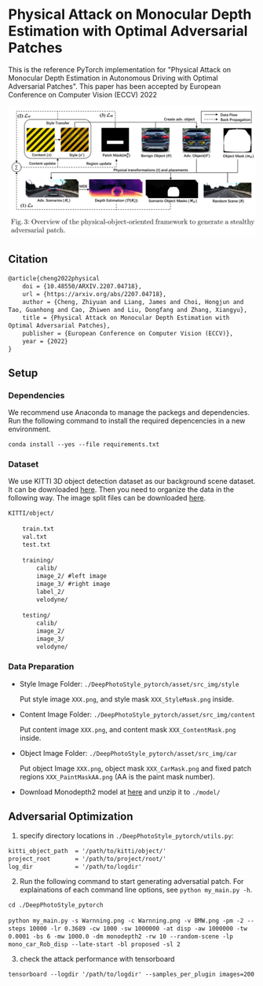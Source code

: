# Physical Attack on Monocular Depth Estimation with Optimal Adversarial Patches
This is the reference PyTorch implementation for "Physical Attack on Monocular Depth Estimation in Autonomous Driving with Optimal Adversarial Patches". This paper has been accepted by European Conference on Computer Vision (ECCV) 2022

![overview](overview.png)

## Citation
```
@article{cheng2022physical   
    doi = {10.48550/ARXIV.2207.04718},      
    url = {https://arxiv.org/abs/2207.04718},      
    author = {Cheng, Zhiyuan and Liang, James and Choi, Hongjun and Tao, Guanhong and Cao, Zhiwen and Liu, Dongfang and Zhang, Xiangyu},      
    title = {Physical Attack on Monocular Depth Estimation with Optimal Adversarial Patches},      
    publisher = {European Conference on Computer Vision (ECCV)},      
    year = {2022}
}
```

## Setup
### Dependencies
We recommend use Anaconda to manage the packegs and dependencies. Run the following command to install the required depencencies in a new environment.
```
conda install --yes --file requirements.txt
```

### Dataset
We use KITTI 3D object detection dataset as our background scene dataset. It can be downloaded [here](http://www.cvlibs.net/datasets/kitti/eval_object.php?obj_benchmark=3d). Then you need to organize the data in the following way. The image split files can be downloaded [here](https://github.com/charlesq34/frustum-pointnets/tree/master/kitti/image_sets).
```
KITTI/object/
    
    train.txt
    val.txt
    test.txt 
    
    training/
        calib/
        image_2/ #left image
        image_3/ #right image
        label_2/
        velodyne/ 

    testing/
        calib/
        image_2/
        image_3/
        velodyne/
```

### Data Preparation
- Style Image Folder: `./DeepPhotoStyle_pytorch/asset/src_img/style`

  Put style image `XXX.png`, and style mask `XXX_StyleMask.png` inside.

- Content Image Folder: `./DeepPhotoStyle_pytorch/asset/src_img/content`

  Put content image `XXX.png`, and content mask `XXX_ContentMask.png` inside.

- Object Image Folder: `./DeepPhotoStyle_pytorch/asset/src_img/car`

  Put object Image `XXX.png`, object mask `XXX_CarMask.png` and fixed patch regions `XXX_PaintMaskAA.png` (AA is the paint mask number).

- Download Monodepth2 model at [here](https://storage.googleapis.com/niantic-lon-static/research/monodepth2/mono%2Bstereo_1024x320.zip) and unzip it to `./model/` 

## Adversarial Optimization

1. specify directory locations in `./DeepPhotoStyle_pytorch/utils.py`:
```
kitti_object_path  = '/path/to/kitti/object/'
project_root       = '/path/to/project/root/'
log_dir            = '/path/to/logdir'
```

2. Run the following command to start generating adversatial patch. For explainations of each command line options, see `python my_main.py -h`.

```
cd ./DeepPhotoStyle_pytorch

python my_main.py -s Warnning.png -c Warnning.png -v BMW.png -pm -2 --steps 10000 -lr 0.3689 -cw 1000 -sw 1000000 -at disp -aw 1000000 -tw 0.0001 -bs 6 -mw 1000.0 -dm monodepth2 -rw 10 --random-scene -lp mono_car_Rob_disp --late-start -bl proposed -sl 2 
```

3. check the attack performance with tensorboard
```
tensorboard --logdir '/path/to/logdir' --samples_per_plugin images=200
```
